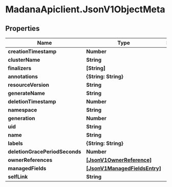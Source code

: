 # MadanaApiclient.JsonV1ObjectMeta

## Properties

Name | Type | Description | Notes
------------ | ------------- | ------------- | -------------
**creationTimestamp** | **Number** |  | [optional] 
**clusterName** | **String** |  | [optional] 
**finalizers** | **[String]** |  | [optional] 
**annotations** | **{String: String}** |  | [optional] 
**resourceVersion** | **String** |  | [optional] 
**generateName** | **String** |  | [optional] 
**deletionTimestamp** | **Number** |  | [optional] 
**namespace** | **String** |  | [optional] 
**generation** | **Number** |  | [optional] 
**uid** | **String** |  | [optional] 
**name** | **String** |  | [optional] 
**labels** | **{String: String}** |  | [optional] 
**deletionGracePeriodSeconds** | **Number** |  | [optional] 
**ownerReferences** | [**[JsonV1OwnerReference]**](JsonV1OwnerReference.md) |  | [optional] 
**managedFields** | [**[JsonV1ManagedFieldsEntry]**](JsonV1ManagedFieldsEntry.md) |  | [optional] 
**selfLink** | **String** |  | [optional] 


